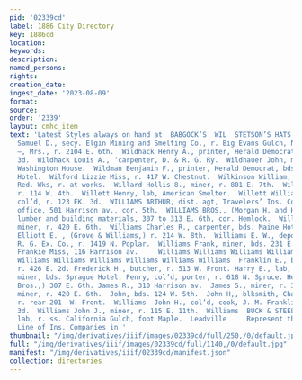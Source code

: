 ```yaml
---
pid: '02339cd'
label: 1886 City Directory
key: 1886cd
location: 
keywords: 
description: 
named_persons: 
rights: 
creation_date: 
ingest_date: '2023-08-09'
format: 
source: 
order: '2339'
layout: cmhc_item
text: 'Latest Styles always on hand at  BABGOCK’S  WIL  STETSON’S HATS  WIL 259  Wilder
  Samuel D., secy. Elgin Mining and Smelting Co., r. Big Evans Gulch, N. end Hazel.  Wilder
  —, Mrs., r. 2104 E. 6th.  Wildhack Henry A., printer, Herald Democrat, r. 208 E.
  3d.  Wildhack Louis A., ‘carpenter, D. & R. G. Ry.  Wildhauer John, miner, bds.
  Washington House.  Wildman Benjamin F., printer, Herald Democrat, bds, Fifth Avenue
  Hotel.  Wilford Lizzie Miss, r. 417 W. Chestnut.  Wilkinson William, bkkpr, Harrison
  Red. Wks, r. at works.  Willard Hollis 8., miner, r. 801 E. 7th.  Willard Mary Miss,
  r. 114 W. 4th.  Willett Henry, lab, American Smelter.  Willett William H. Rev.,
  col’d, r. 123 EK. 3d.  WILLIAMS ARTHUR, dist. agt, Travelers’ Ins. Co., Hartford,
  office, 501 Harrison av., cor. 5th.  WILLIAMS BROS., (Morgan H. and H. 8. Williams,)
  lumber and building materials, 307 to 313 E. 6th, cor. Hemlock.  Williams Cass,
  miner, r. 420 E. 6th.  Williams Charles R., carpenter, bds. Maine Hotel.  Williams
  Elliott E. , (Grove & Williams,) r. 214 W. 8th.  Williams E. W., depot agt, D. &
  R. G. Ex. Co., r. 1419 N. Poplar.  Williams Frank, miner, bds. 231 E. 7th.  Williams
  Frankie Miss, 116 Harrison av.     Williams Williams Williams Williams Williams
  Williams Williams Williams Williams Williams Williams  Franklin E., bricklayer,
  r. 426 E. 2d. Frederick H., butcher, r. 513 W. Front. Harry E., lab, r. 104 8. Hemlock.  Henry,
  miner, bds. Sprague Hotel. Penry, col’d, porter, r. 618 N. Spruce. Herbert S., (Williams
  Bros.,) 307 E. 6th. James R., 310 Harrison av.  James S., miner, r. 322 E. 5th.  John,
  miner, r. 420 E. 6th.  John, bds. 124 W. 5th.  John H,, blksmith, Charles Leitzmann,
  r. rear 201  W. Front.  Williams  John H., col’d, cook, J. M. Franklin, r. 122 W.
  3d.  Williams John J., miner, r. 115 E. 11th.  Williams  BUCK & STEEL,  Lester,
  lab, r. ss. California Gulch, foot Maple.  Leadville     Represent the Strongest
  Line of Ins. Companies in '
thumbnail: "/img/derivatives/iiif/images/02339cd/full/250,/0/default.jpg"
full: "/img/derivatives/iiif/images/02339cd/full/1140,/0/default.jpg"
manifest: "/img/derivatives/iiif/02339cd/manifest.json"
collection: directories
---
```

